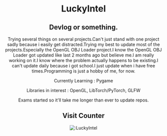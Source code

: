 <div align="center">
  <h1>LuckyIntel</h1>
  <h2>Devlog or something.</h2>
  <p>Trying several things on several projects.Can't just stand with one project sadly because i easily get distracted.Trying my best to update
  most of the projects.Especially the OpenGL OBJ Loader project.I know the OpenGL OBJ Loader got updated like last 2 months ago but
  believe me.I am really working on it.I know where the problem actually happens to be existing.I can't update daily because i got
  school.I just update when i have free times.Programming is just a hobby of me, for now.
  
  Currently Learning : Pygame
  
  Libraries in interest : OpenGL, LibTorch/PyTorch, GLFW

  Exams started so it'll take me longer than ever to update repos.
  </p>

  <h2>Visit Counter</h2>
  <img src="https://count.getloli.com/@LuckyIntel?theme=rule34" alt=":LuckyIntel" />
</div>
